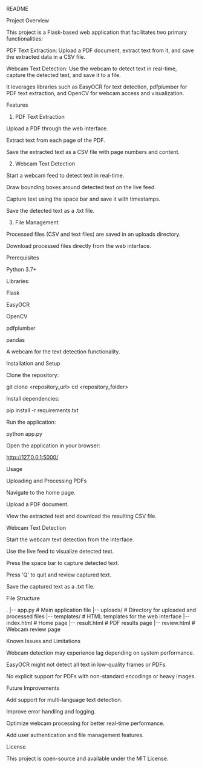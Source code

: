 README

Project Overview

This project is a Flask-based web application that facilitates two primary functionalities:

PDF Text Extraction: Upload a PDF document, extract text from it, and save the extracted data in a CSV file.

Webcam Text Detection: Use the webcam to detect text in real-time, capture the detected text, and save it to a file.

It leverages libraries such as EasyOCR for text detection, pdfplumber for PDF text extraction, and OpenCV for webcam access and visualization.

Features

1. PDF Text Extraction

Upload a PDF through the web interface.

Extract text from each page of the PDF.

Save the extracted text as a CSV file with page numbers and content.

2. Webcam Text Detection

Start a webcam feed to detect text in real-time.

Draw bounding boxes around detected text on the live feed.

Capture text using the space bar and save it with timestamps.

Save the detected text as a .txt file.

3. File Management

Processed files (CSV and text files) are saved in an uploads directory.

Download processed files directly from the web interface.

Prerequisites

Python 3.7+

Libraries:

Flask

EasyOCR

OpenCV

pdfplumber

pandas

A webcam for the text detection functionality.

Installation and Setup

Clone the repository:

git clone <repository_url>
cd <repository_folder>

Install dependencies:

pip install -r requirements.txt

Run the application:

python app.py

Open the application in your browser:

http://127.0.0.1:5000/

Usage

Uploading and Processing PDFs

Navigate to the home page.

Upload a PDF document.

View the extracted text and download the resulting CSV file.

Webcam Text Detection

Start the webcam text detection from the interface.

Use the live feed to visualize detected text.

Press the space bar to capture detected text.

Press 'Q' to quit and review captured text.

Save the captured text as a .txt file.

File Structure

.
|-- app.py                  # Main application file
|-- uploads/                # Directory for uploaded and processed files
|-- templates/              # HTML templates for the web interface
    |-- index.html          # Home page
    |-- result.html         # PDF results page
    |-- review.html         # Webcam review page

Known Issues and Limitations

Webcam detection may experience lag depending on system performance.

EasyOCR might not detect all text in low-quality frames or PDFs.

No explicit support for PDFs with non-standard encodings or heavy images.

Future Improvements

Add support for multi-language text detection.

Improve error handling and logging.

Optimize webcam processing for better real-time performance.

Add user authentication and file management features.

License

This project is open-source and available under the MIT License.

